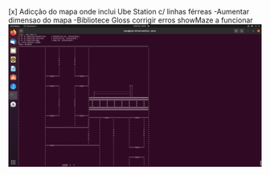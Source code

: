 [x] Adicção do mapa onde inclui Ube Station c/ linhas férreas
-Aumentar dimensao do mapa
-Bibliotece Gloss corrigir erros
showMaze a funcionar
<img src="img/map.png" width=800>
